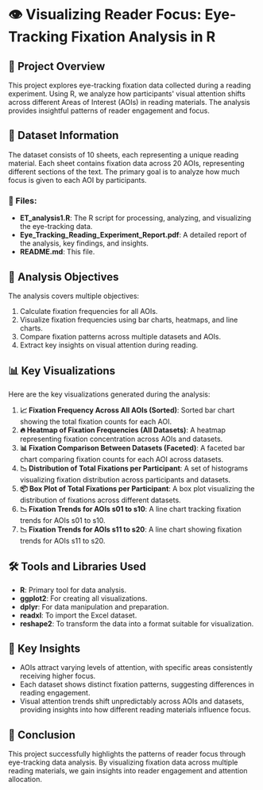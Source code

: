 # 👁️ Visualizing Reader Focus: Eye-Tracking Fixation Analysis in R 

## 🚀 Project Overview
This project explores eye-tracking fixation data collected during a reading experiment. Using R, we analyze how participants' visual attention shifts across different Areas of Interest (AOIs) in reading materials. The analysis provides insightful patterns of reader engagement and focus.

## 📁 Dataset Information
The dataset consists of 10 sheets, each representing a unique reading material. Each sheet contains fixation data across 20 AOIs, representing different sections of the text. The primary goal is to analyze how much focus is given to each AOI by participants.

### 🔗 Files:
- **ET_analysis1.R**: The R script for processing, analyzing, and visualizing the eye-tracking data.
- **Eye_Tracking_Reading_Experiment_Report.pdf**: A detailed report of the analysis, key findings, and insights.
- **README.md**: This file.

## 🎯 Analysis Objectives
The analysis covers multiple objectives:
1. Calculate fixation frequencies for all AOIs.
2. Visualize fixation frequencies using bar charts, heatmaps, and line charts.
3. Compare fixation patterns across multiple datasets and AOIs.
4. Extract key insights on visual attention during reading.

## 📊 Key Visualizations
Here are the key visualizations generated during the analysis:
1. **📈 Fixation Frequency Across All AOIs (Sorted)**: Sorted bar chart showing the total fixation counts for each AOI.
2. **🔥 Heatmap of Fixation Frequencies (All Datasets)**: A heatmap representing fixation concentration across AOIs and datasets.
3. **📊 Fixation Comparison Between Datasets (Faceted)**: A faceted bar chart comparing fixation counts for each AOI across datasets.
4. **📉 Distribution of Total Fixations per Participant**: A set of histograms visualizing fixation distribution across participants and datasets.
5. **📦 Box Plot of Total Fixations per Participant**: A box plot visualizing the distribution of fixations across different datasets.
6. **📉 Fixation Trends for AOIs s01 to s10**: A line chart tracking fixation trends for AOIs s01 to s10.
7. **📉 Fixation Trends for AOIs s11 to s20**: A line chart showing fixation trends for AOIs s11 to s20.

## 🛠️ Tools and Libraries Used
- **R**: Primary tool for data analysis.
- **ggplot2**: For creating all visualizations.
- **dplyr**: For data manipulation and preparation.
- **readxl**: To import the Excel dataset.
- **reshape2**: To transform the data into a format suitable for visualization.

## 📌 Key Insights
- AOIs attract varying levels of attention, with specific areas consistently receiving higher focus.
- Each dataset shows distinct fixation patterns, suggesting differences in reading engagement.
- Visual attention trends shift unpredictably across AOIs and datasets, providing insights into how different reading materials influence focus.

## 📝 Conclusion
This project successfully highlights the patterns of reader focus through eye-tracking data analysis. By visualizing fixation data across multiple reading materials, we gain insights into reader engagement and attention allocation.
